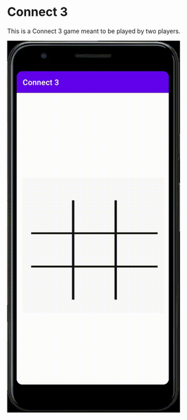# Connect 3

This is a Connect 3 game meant to be played by two players.  

![Connect 3](connect3.gif)
